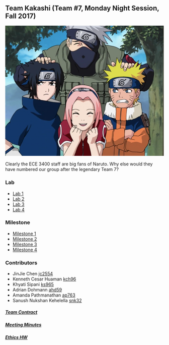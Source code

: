 ## Team Kakashi (Team #7, Monday Night Session, Fall 2017) 

![The team in action.](./docs/image/TEAM_KAKASHI.png)

Clearly the ECE 3400 staff are big fans of Naruto. Why else would they have numbered our group after the legendary Team 7?

### Lab
 - [Lab 1](./docs/lab1)
 - [Lab 2](./docs/lab2)
 - [Lab 3](./docs/lab3)
 - [Lab 4](./docs/lab4)

### Milestone
 - [Milestone 1](./docs/milestone1)
 - [Milestone 2](./docs/milestone2)
 - [Milestone 3](./docs/milestone3)
 - [Milestone 4](./docs/milestone4) 

### Contributors
 - JinJie Chen              [jc2554](mailto:jc2554@cornell.edu)
 - Kenneth Cesar Huaman     [kch96](mailto:kch96@cornell.edu)
 - Khyati Sipani            [ks965](mailto:ks965@cornell.edu)
 - Adrian Dohmann           [ahd59](mailto:ahd59@cornell.edu)
 - Amanda Pathmanathan      [ap763](mailto:ap763@cornell.edu)
 - Sanush Nukshan Kehelella [snk32](mailto:snk32@cornell.edu)  


##### [Team Contract](https://docs.google.com/document/d/198_2G0pXLdzFmWx5OhAtgoEIT7_VQN-TdpwlbIea9Dk/edit?usp=sharing)
##### [Meeting Minutes](https://drive.google.com/drive/folders/0BylhGVebGgo6N3QtZWxnd2c1eFU?usp=sharing)
##### [Ethics HW](https://docs.google.com/document/d/1p_nnQrR-Kc2QHLGv_RFKapw9C3CPZsgqkDzDtPqOlIE/edit)

